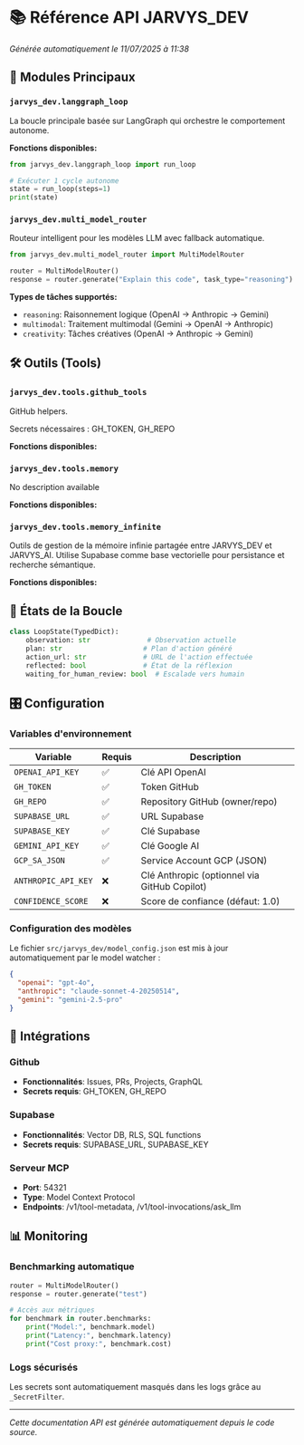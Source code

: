 # 📚 Référence API JARVYS_DEV

*Générée automatiquement le 11/07/2025 à 11:38*

## 🔧 Modules Principaux

### `jarvys_dev.langgraph_loop`

La boucle principale basée sur LangGraph qui orchestre le comportement autonome.

**Fonctions disponibles:**


```python
from jarvys_dev.langgraph_loop import run_loop

# Exécuter 1 cycle autonome
state = run_loop(steps=1)
print(state)
```

### `jarvys_dev.multi_model_router`

Routeur intelligent pour les modèles LLM avec fallback automatique.

```python
from jarvys_dev.multi_model_router import MultiModelRouter

router = MultiModelRouter()
response = router.generate("Explain this code", task_type="reasoning")
```

**Types de tâches supportés:**
- `reasoning`: Raisonnement logique (OpenAI → Anthropic → Gemini)
- `multimodal`: Traitement multimodal (Gemini → OpenAI → Anthropic)
- `creativity`: Tâches créatives (OpenAI → Anthropic → Gemini)

## 🛠️ Outils (Tools)

### `jarvys_dev.tools.github_tools`
GitHub helpers.

Secrets nécessaires : GH_TOKEN, GH_REPO

**Fonctions disponibles:**

### `jarvys_dev.tools.memory`
No description available

**Fonctions disponibles:**

### `jarvys_dev.tools.memory_infinite`
Outils de gestion de la mémoire infinie partagée entre JARVYS_DEV et JARVYS_AI.
Utilise Supabase comme base vectorielle pour persistance et recherche sémantique.

**Fonctions disponibles:**


## 🔄 États de la Boucle

```python
class LoopState(TypedDict):
    observation: str              # Observation actuelle
    plan: str                    # Plan d'action généré
    action_url: str              # URL de l'action effectuée
    reflected: bool              # État de la réflexion
    waiting_for_human_review: bool  # Escalade vers humain
```

## 🎛️ Configuration

### Variables d'environnement

| Variable | Requis | Description |
|----------|--------|-------------|
| `OPENAI_API_KEY` | ✅ | Clé API OpenAI |
| `GH_TOKEN` | ✅ | Token GitHub |
| `GH_REPO` | ✅ | Repository GitHub (owner/repo) |
| `SUPABASE_URL` | ✅ | URL Supabase |
| `SUPABASE_KEY` | ✅ | Clé Supabase |
| `GEMINI_API_KEY` | ✅ | Clé Google AI |
| `GCP_SA_JSON` | ✅ | Service Account GCP (JSON) |
| `ANTHROPIC_API_KEY` | ❌ | Clé Anthropic (optionnel via GitHub Copilot) |
| `CONFIDENCE_SCORE` | ❌ | Score de confiance (défaut: 1.0) |

### Configuration des modèles

Le fichier `src/jarvys_dev/model_config.json` est mis à jour automatiquement par le model watcher :

```json
{
  "openai": "gpt-4o",
  "anthropic": "claude-sonnet-4-20250514",
  "gemini": "gemini-2.5-pro"
}
```

## 🔌 Intégrations

### Github
- **Fonctionnalités**: Issues, PRs, Projects, GraphQL
- **Secrets requis**: GH_TOKEN, GH_REPO

### Supabase
- **Fonctionnalités**: Vector DB, RLS, SQL functions
- **Secrets requis**: SUPABASE_URL, SUPABASE_KEY


### Serveur MCP
- **Port**: 54321
- **Type**: Model Context Protocol
- **Endpoints**: /v1/tool-metadata, /v1/tool-invocations/ask_llm


## 📊 Monitoring

### Benchmarking automatique
```python
router = MultiModelRouter()
response = router.generate("test")

# Accès aux métriques  
for benchmark in router.benchmarks:
    print("Model:", benchmark.model)
    print("Latency:", benchmark.latency)
    print("Cost proxy:", benchmark.cost)
```

### Logs sécurisés
Les secrets sont automatiquement masqués dans les logs grâce au `_SecretFilter`.

---

*Cette documentation API est générée automatiquement depuis le code source.*
